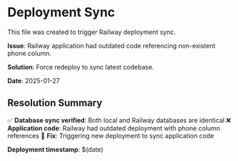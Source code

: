 # Deployment Sync

This file was created to trigger Railway deployment sync.

**Issue**: Railway application had outdated code referencing non-existent phone column.

**Solution**: Force redeploy to sync latest codebase.

**Date**: 2025-01-27

## Resolution Summary

✅ **Database sync verified**: Both local and Railway databases are identical
❌ **Application code**: Railway had outdated deployment with phone column references
🚀 **Fix**: Triggering new deployment to sync application code

**Deployment timestamp**: $(date) 